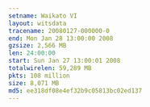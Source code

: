 ```yaml
---
setname: Waikato VI
layout: witsdata
tracename: 20080127-000000-0
end: Mon Jan 28 13:00:00 2008
gzsize: 2,566 MB
len: 24:00:00
start: Sun Jan 27 13:00:01 2008
totalwirelen: 59,289 MB
pkts: 108 million
size: 8,071 MB
md5: ee318df08e4ef32b9c05813bc02ed137
---
```

